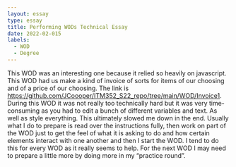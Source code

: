 ```yaml
---
layout: essay
type: essay
title: Performing WODs Technical Essay
date: 2022-02-015
labels:
  - WOD
  - Degree
---
```

This WOD was an interesting one because it relied so heavily on javascript. This WOD had us make a kind of invoice of sorts for items of our choosing and of a price of our choosing. The link is https://github.com/JCoooper/ITM352_S22_repo/tree/main/WOD/Invoice1. During this WOD it was not really too technically hard but it was very time-consuming as you had to edit a bunch of different variables and text. As well as style everything. This ultimately slowed me down in the end. Usually what I do to prepare is read over the instructions fully, then work on part of the WOD just to get the feel of what it is asking to do and how certain elements interact with one another and then I start the WOD. I tend to do this for every WOD as it really seems to help. For the next WOD I may need to prepare a little more by doing more in my “practice round”.

